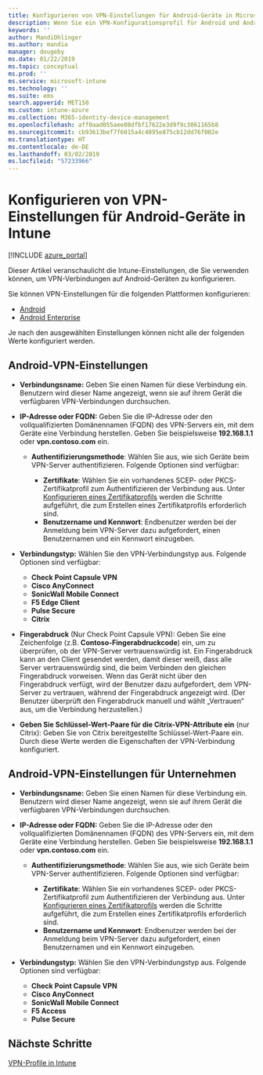 ```yaml
---
title: Konfigurieren von VPN-Einstellungen für Android-Geräte in Microsoft Intune – Azure | Microsoft-Dokumentation
description: Wenn Sie ein VPN-Konfigurationsprofil für Android und Android for Work-Geräte erstellen, geben Sie den Verbindungsnamen, die IP-Adresse oder den vollqualifizierten Domänennamen des VPN-Servers ein, wählen Sie aus, wie Benutzer mit dem VPN-Server authentifiziert werden sollen, und wählen Sie dann die Citrix-, SonicWall-, Check Point Capsule-, Pulse Secure- und Microsoft Edge-Verbindungstypen aus.
keywords: ''
author: MandiOhlinger
ms.author: mandia
manager: dougeby
ms.date: 01/22/2019
ms.topic: conceptual
ms.prod: ''
ms.service: microsoft-intune
ms.technology: ''
ms.suite: ems
search.appverid: MET150
ms.custom: intune-azure
ms.collection: M365-identity-device-management
ms.openlocfilehash: aff0aad055aee08dfbf17622e3d9f9c3061165b8
ms.sourcegitcommit: cb93613bef7f6015a4c4095e875cb12dd76f002e
ms.translationtype: HT
ms.contentlocale: de-DE
ms.lasthandoff: 03/02/2019
ms.locfileid: "57233966"
---
```

# <a name="configure-vpn-settings-for-devices-running-android-in-intune"></a>Konfigurieren von VPN-Einstellungen für Android-Geräte in Intune

[!INCLUDE [azure_portal](./includes/azure_portal.md)]

Dieser Artikel veranschaulicht die Intune-Einstellungen, die Sie verwenden können, um VPN-Verbindungen auf Android-Geräten zu konfigurieren.

Sie können VPN-Einstellungen für die folgenden Plattformen konfigurieren:

- [Android](#android-vpn-settings)
- [Android Enterprise](#android-enterprise-vpn-settings)

Je nach den ausgewählten Einstellungen können nicht alle der folgenden Werte konfiguriert werden.

## <a name="android-vpn-settings"></a>Android-VPN-Einstellungen

- **Verbindungsname:** Geben Sie einen Namen für diese Verbindung ein. Benutzern wird dieser Name angezeigt, wenn sie auf ihrem Gerät die verfügbaren VPN-Verbindungen durchsuchen.
- **IP-Adresse oder FQDN:** Geben Sie die IP-Adresse oder den vollqualifizierten Domänennamen (FQDN) des VPN-Servers ein, mit dem Geräte eine Verbindung herstellen. Geben Sie beispielsweise **192.168.1.1** oder **vpn.contoso.com** ein.

  - **Authentifizierungsmethode**: Wählen Sie aus, wie sich Geräte beim VPN-Server authentifizieren. Folgende Optionen sind verfügbar:

    - **Zertifikate**: Wählen Sie ein vorhandenes SCEP- oder PKCS-Zertifikatprofil zum Authentifizieren der Verbindung aus. Unter [Konfigurieren eines Zertifikatprofils](certificates-configure.md) werden die Schritte aufgeführt, die zum Erstellen eines Zertifikatprofils erforderlich sind.
    - **Benutzername und Kennwort**: Endbenutzer werden bei der Anmeldung beim VPN-Server dazu aufgefordert, einen Benutzernamen und ein Kennwort einzugeben.

- **Verbindungstyp:** Wählen Sie den VPN-Verbindungstyp aus. Folgende Optionen sind verfügbar:

  - **Check Point Capsule VPN**
  - **Cisco AnyConnect**
  - **SonicWall Mobile Connect**
  - **F5 Edge Client**
  - **Pulse Secure**
  - **Citrix**

- **Fingerabdruck** (Nur Check Point Capsule VPN): Geben Sie eine Zeichenfolge (z.B. **Contoso-Fingerabdruckcode**) ein, um zu überprüfen, ob der VPN-Server vertrauenswürdig ist. Ein Fingerabdruck kann an den Client gesendet werden, damit dieser weiß, dass alle Server vertrauenswürdig sind, die beim Verbinden den gleichen Fingerabdruck vorweisen. Wenn das Gerät nicht über den Fingerabdruck verfügt, wird der Benutzer dazu aufgefordert, dem VPN-Server zu vertrauen, während der Fingerabdruck angezeigt wird. (Der Benutzer überprüft den Fingerabdruck manuell und wählt „Vertrauen“ aus, um die Verbindung herzustellen.)
- **Geben Sie Schlüssel-Wert-Paare für die Citrix-VPN-Attribute ein** (nur Citrix): Geben Sie von Citrix bereitgestellte Schlüssel-Wert-Paare ein. Durch diese Werte werden die Eigenschaften der VPN-Verbindung konfiguriert.

## <a name="android-enterprise-vpn-settings"></a>Android-VPN-Einstellungen für Unternehmen

- **Verbindungsname:** Geben Sie einen Namen für diese Verbindung ein. Benutzern wird dieser Name angezeigt, wenn sie auf ihrem Gerät die verfügbaren VPN-Verbindungen durchsuchen.
- **IP-Adresse oder FQDN:** Geben Sie die IP-Adresse oder den vollqualifizierten Domänennamen (FQDN) des VPN-Servers ein, mit dem Geräte eine Verbindung herstellen. Geben Sie beispielsweise **192.168.1.1** oder **vpn.contoso.com** ein.

  - **Authentifizierungsmethode**: Wählen Sie aus, wie sich Geräte beim VPN-Server authentifizieren. Folgende Optionen sind verfügbar:
  
    - **Zertifikate**: Wählen Sie ein vorhandenes SCEP- oder PKCS-Zertifikatprofil zum Authentifizieren der Verbindung aus. Unter [Konfigurieren eines Zertifikatprofils](certificates-configure.md) werden die Schritte aufgeführt, die zum Erstellen eines Zertifikatprofils erforderlich sind.
    - **Benutzername und Kennwort**: Endbenutzer werden bei der Anmeldung beim VPN-Server dazu aufgefordert, einen Benutzernamen und ein Kennwort einzugeben.

- **Verbindungstyp:** Wählen Sie den VPN-Verbindungstyp aus. Folgende Optionen sind verfügbar:

  - **Check Point Capsule VPN**
  - **Cisco AnyConnect**
  - **SonicWall Mobile Connect**
  - **F5 Access**
  - **Pulse Secure**

## <a name="next-steps"></a>Nächste Schritte
[VPN-Profile in Intune](vpn-settings-configure.md)
